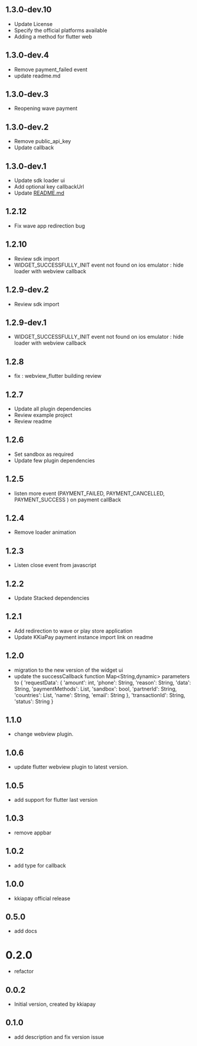 ## 1.3.0-dev.10

- Update License
- Specify the official platforms available
- Adding a method for flutter web

## 1.3.0-dev.4

- Remove payment_failed event
- update readme.md

## 1.3.0-dev.3

- Reopening wave payment

## 1.3.0-dev.2

- Remove public_api_key
- Update callback

## 1.3.0-dev.1

- Update sdk loader ui
- Add optional key callbackUrl
- Update [README.md](README.md)

## 1.2.12

- Fix wave app redirection bug

## 1.2.10

- Review sdk import
- WIDGET_SUCCESSFULLY_INIT event not found on ios emulator : hide loader with webview callback

## 1.2.9-dev.2

- Review sdk import

## 1.2.9-dev.1

- WIDGET_SUCCESSFULLY_INIT event not found on ios emulator : hide loader with webview callback
 
## 1.2.8

- fix : webview_flutter building review

## 1.2.7

- Update all plugin dependencies
- Review example project
- Review readme

## 1.2.6

- Set sandbox as required
- Update few plugin dependencies 

## 1.2.5

- listen more event (PAYMENT_FAILED, PAYMENT_CANCELLED, PAYMENT_SUCCESS ) on payment callBack

## 1.2.4

- Remove loader animation 

## 1.2.3

- Listen close event from javascript

## 1.2.2

- Update Stacked dependencies

## 1.2.1

- Add redirection to wave or play store application
- Update KKiaPay payment instance import link on readme

## 1.2.0

- migration to the new version of the widget ui
- update the successCallback function Map<String,dynamic> parameters to
  {
  'requestData': {
  'amount': int,
  'phone': String,
  'reason': String,
  'data': String,
  'paymentMethods': List<String>,
  'sandbox': bool,
  'partnerId': String,
  'countries': List<String>,
  'name': String,
  'email': String
  },
  'transactionId': String,
  'status': String
  }

## 1.1.0

- change webview plugin.

## 1.0.6

- update flutter webview plugin to latest version.

## 1.0.5

- add support for flutter last version

## 1.0.3

- remove appbar

## 1.0.2

- add type for callback

## 1.0.0

- kkiapay official release

## 0.5.0

- add docs

# 0.2.0

- refactor

## 0.0.2

- Initial version, created by kkiapay

## 0.1.0

- add description and fix version issue

